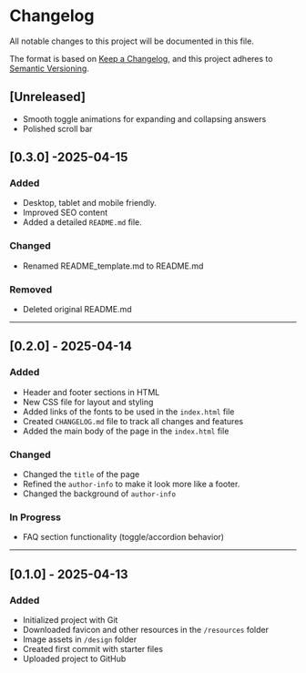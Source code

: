 # Changelog

All notable changes to this project will be documented in this file.

The format is based on [Keep a Changelog](https://keepachangelog.com/en/1.0.0/),
and this project adheres to [Semantic Versioning](https://semver.org/spec/v2.0.0.html).

## [Unreleased]
- Smooth toggle animations for expanding and collapsing answers
- Polished scroll bar


## [0.3.0] -2025-04-15
### Added
- Desktop, tablet and mobile friendly.
- Improved SEO content
- Added a detailed `README.md` file.

### Changed
- Renamed README_template.md to README.md

### Removed
- Deleted original README.md

---

## [0.2.0] - 2025-04-14
### Added
- Header and footer sections in HTML
- New CSS file for layout and styling
- Added links of the fonts to be used in the `index.html` file
- Created `CHANGELOG.md` file to track all changes and features
- Added the main body of the page in the `index.html` file

### Changed 
- Changed the `title` of the page
- Refined the `author-info` to make it look more like a footer.
- Changed the background of `author-info`

### In Progress
- FAQ section functionality (toggle/accordion behavior)

---

## [0.1.0] - 2025-04-13
### Added
- Initialized project with Git
- Downloaded favicon and other resources in the `/resources` folder
- Image assets in `/design` folder
- Created first commit with starter files
- Uploaded project to GitHub

